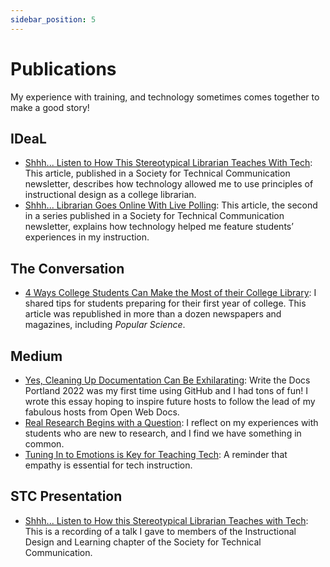 ```yaml
---
sidebar_position: 5
---
```


# Publications

My experience with training, and technology sometimes comes together to make a good story!

## IDeaL

* [Shhh... Listen to How This Stereotypical Librarian Teaches With Tech](https://www.stcidlsig.org/shhh-listen-to-how-this-stereotypical-librarian-teaches-with-tech/): This article, published in a Society for Technical Communication newsletter, describes how technology allowed me to use principles of instructional design as a college librarian.
* [Shhh... Librarian Goes Online With Live Polling](https://www.stcidlsig.org/q3_2022_newsletter_listen-to-how-this-stereotypical-librarian-teaches-with-tech-copy/): This article, the second in a series published in a Society for Technical Communication newsletter, explains how technology helped me feature students’ experiences in my instruction.

## The Conversation

* [4 Ways College Students Can Make the Most of their College Library](https://theconversation.com/4-ways-college-students-can-make-the-most-of-their-college-library-163790): I shared tips for students preparing for their first year of college. This article was republished in more than a dozen newspapers and magazines, including *Popular Science*.

## Medium

* [Yes, Cleaning Up Documentation Can Be Exhilarating](https://carrie-m-macfarlane.medium.com/yes-cleaning-up-documentation-can-be-exhilarating-dd9332e7285b): Write the Docs Portland 2022 was my first time using GitHub and I had tons of fun! I wrote this essay hoping to inspire future hosts to follow the lead of my fabulous hosts from Open Web Docs.
* [Real Research Begins with a Question](https://carrie-m-macfarlane.medium.com/real-research-begins-with-a-question-e3a02073a7d5): I reflect on my experiences with students who are new to research, and I find we have something in common.
* [Tuning In to Emotions is Key for Teaching Tech](https://carrie-m-macfarlane.medium.com/tuning-in-to-emotions-is-key-for-teaching-tech-b8bf2af59537): A reminder that empathy is essential for tech instruction.

## STC Presentation

* [Shhh... Listen to How this Stereotypical Librarian Teaches with Tech](https://youtu.be/4Qdhmr7Fg0M?si=KtXb7z3fb3XOM4m9): This is a recording of a talk I gave to members of the Instructional Design and Learning chapter of the Society for Technical Communication.
